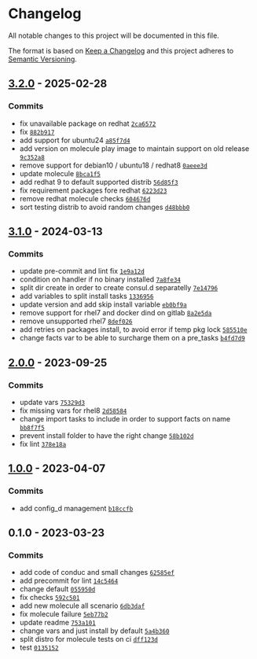 # Changelog

All notable changes to this project will be documented in this file.

The format is based on [Keep a Changelog](https://keepachangelog.com/en/1.0.0/)
and this project adheres to [Semantic Versioning](https://semver.org/spec/v2.0.0.html).

## [3.2.0](https://github.com/lotusnoir/ansible-apps_consul_agent/compare/3.1.0...3.2.0) - 2025-02-28

### Commits

- fix unavailable package on redhat [`2ca6572`](https://github.com/lotusnoir/ansible-apps_consul_agent/commit/2ca6572181ec86598c12ac1a97c39145e4fe0545)
- fix [`882b917`](https://github.com/lotusnoir/ansible-apps_consul_agent/commit/882b917b80b3fe51c768618a6040ce5f2be4f53d)
- add support for ubuntu24 [`a85f7d4`](https://github.com/lotusnoir/ansible-apps_consul_agent/commit/a85f7d44017bba89f67232090becf555dc03c165)
- add version on molecule play image to maintain support on old release [`9c352a8`](https://github.com/lotusnoir/ansible-apps_consul_agent/commit/9c352a8a11438609574251132923a9cf62dda8c3)
- remove support for debian10 / ubuntu18 / redhat8 [`0aeee3d`](https://github.com/lotusnoir/ansible-apps_consul_agent/commit/0aeee3d11a417ad9d0cda1ec2a449756645ddde0)
- update molecule [`8bca1f5`](https://github.com/lotusnoir/ansible-apps_consul_agent/commit/8bca1f5b0cf9fb1a0865dd9739aaf045eb78ba61)
- add redhat 9 to default supported distrib [`56d85f3`](https://github.com/lotusnoir/ansible-apps_consul_agent/commit/56d85f3a05fcdd6f49e1139436a801eaaaa4752a)
- fix requirement packages fore redhat [`6223d23`](https://github.com/lotusnoir/ansible-apps_consul_agent/commit/6223d232aee0a484965de23f53df7a1b41081987)
- remove redhat molecule checks [`604676d`](https://github.com/lotusnoir/ansible-apps_consul_agent/commit/604676de209d2cb2e98acfb4b8d03aff2e741d91)
- sort testing distrib to avoid random changes [`d48bbb0`](https://github.com/lotusnoir/ansible-apps_consul_agent/commit/d48bbb048f5923942d01c4a34962074ab5641932)

## [3.1.0](https://github.com/lotusnoir/ansible-apps_consul_agent/compare/3.0.0...3.1.0) - 2024-03-13

### Commits

- update pre-commit and lint fix [`1e9a12d`](https://github.com/lotusnoir/ansible-apps_consul_agent/commit/1e9a12dc720b7b44b82319a55f6a49d8299523fa)
- condition on handler if no binary installed [`7a8fe34`](https://github.com/lotusnoir/ansible-apps_consul_agent/commit/7a8fe3427c3927df9be2dc7c40ad93e77c3c2faa)
- split dir create in order to create consul.d separatelly [`7e14796`](https://github.com/lotusnoir/ansible-apps_consul_agent/commit/7e14796dcc08f0839ed73e6ff5ad8ab85b3fb287)
- add variables to split install tasks [`1336956`](https://github.com/lotusnoir/ansible-apps_consul_agent/commit/13369563212286635d84b4f1c1920c3dce789079)
- update version and add skip install variable [`eb0bf9a`](https://github.com/lotusnoir/ansible-apps_consul_agent/commit/eb0bf9ac18471781d4cd24159add53df9adb40a2)
- remove support for rhel7 and docker dind on gitlab [`8a2e5da`](https://github.com/lotusnoir/ansible-apps_consul_agent/commit/8a2e5dac94d6831d654e8878e704dbfe28ca604a)
- remove unsupported rhel7 [`8def026`](https://github.com/lotusnoir/ansible-apps_consul_agent/commit/8def0268eb3b466b135aa87427d47b0a29b0913f)
- add retries on packages install, to avoid error if temp pkg lock [`585510e`](https://github.com/lotusnoir/ansible-apps_consul_agent/commit/585510eb1b4e16b769dc98c3966527c6e2bef396)
- change facts var to be able to surcharge them on a pre_tasks [`b4fd7d9`](https://github.com/lotusnoir/ansible-apps_consul_agent/commit/b4fd7d9945244352b94525fd26adffdbd19e6245)

## [2.0.0](https://github.com/lotusnoir/ansible-apps_consul_agent/compare/1.1.0...2.0.0) - 2023-09-25

### Commits

- update vars [`75329d3`](https://github.com/lotusnoir/ansible-apps_consul_agent/commit/75329d353695522d41d0342a5e98172cadfe18e5)
- fix missing vars for rhel8 [`2d58584`](https://github.com/lotusnoir/ansible-apps_consul_agent/commit/2d58584357cb7ca8b56b4b5f2a438809a093a979)
- change import tasks to include in order to support facts on name [`bb8f7f5`](https://github.com/lotusnoir/ansible-apps_consul_agent/commit/bb8f7f54d760e8d6d4d1cb9bdccb4aabbc19e170)
- prevent install folder to have the right change [`58b102d`](https://github.com/lotusnoir/ansible-apps_consul_agent/commit/58b102d2e6fedd77d11972311f6711e151502563)
- fix lint [`378e18a`](https://github.com/lotusnoir/ansible-apps_consul_agent/commit/378e18ab6c3929ea512f7605510911758fc500cc)

## [1.0.0](https://github.com/lotusnoir/ansible-apps_consul_agent/compare/0.1.0...1.0.0) - 2023-04-07

### Commits

- add  config_d management [`b18ccfb`](https://github.com/lotusnoir/ansible-apps_consul_agent/commit/b18ccfbfb248e30b7e29f7295aaa45db785283d0)

## 0.1.0 - 2023-03-23

### Commits

- add code of conduc and small changes [`62585ef`](https://github.com/lotusnoir/ansible-apps_consul_agent/commit/62585ef440303f10439f8c80673b9590801c733a)
- add precommit for lint [`14c5464`](https://github.com/lotusnoir/ansible-apps_consul_agent/commit/14c546438621ffbf87264d9fe1086611921cfcc2)
- change default [`055950d`](https://github.com/lotusnoir/ansible-apps_consul_agent/commit/055950d942b5f926eaf666e2a408ad3253bdbfcc)
- fix checks [`592c501`](https://github.com/lotusnoir/ansible-apps_consul_agent/commit/592c501aaa084fd48bf7fba9c786312139409459)
- add new molecule all scenario [`6db3daf`](https://github.com/lotusnoir/ansible-apps_consul_agent/commit/6db3daf9b0f10472645d8fc20a2630de809cef57)
- fix molecule failure [`5eb77b2`](https://github.com/lotusnoir/ansible-apps_consul_agent/commit/5eb77b2092bc03adb4e52cad1e792110d5d3c2bb)
- update readme [`753a101`](https://github.com/lotusnoir/ansible-apps_consul_agent/commit/753a1010a348cc41e5dcd29b3887093115a9b6d6)
- change vars and just install by default [`5a4b360`](https://github.com/lotusnoir/ansible-apps_consul_agent/commit/5a4b360ccdaf25ee59a5ef96059260016d643a91)
- split distro for molecule tests on ci [`dff123d`](https://github.com/lotusnoir/ansible-apps_consul_agent/commit/dff123d8663b4784e15e83ee73045005d8a3b1bc)
- test [`0135152`](https://github.com/lotusnoir/ansible-apps_consul_agent/commit/0135152f810b423394b61c6a9feeca034d630104)
